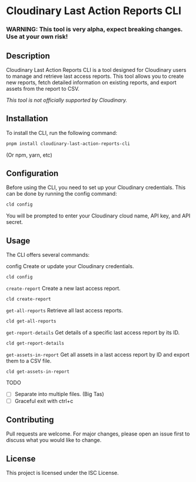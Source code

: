 # Cloudinary Last Action Reports CLI

### **WARNING:** This tool is very alpha, expect breaking changes. Use at your own risk!

## Description

Cloudinary Last Action Reports CLI is a tool designed for Cloudinary users to manage and retrieve last access reports. This tool allows you to create new reports, fetch detailed information on existing reports, and export assets from the report to CSV.

_This tool is not officially supported by Cloudinary._

## Installation

To install the CLI, run the following command:

```bash
pnpm install cloudinary-last-action-reports-cli
```

(Or npm, yarn, etc)

## Configuration

Before using the CLI, you need to set up your Cloudinary credentials. This can be done by running the config command:

```bash
cld config
```

You will be prompted to enter your Cloudinary cloud name, API key, and API secret.

## Usage

The CLI offers several commands:

config
Create or update your Cloudinary credentials.

```bash
cld config
```

`create-report`
Create a new last access report.

```bash
cld create-report
```

`get-all-reports`
Retrieve all last access reports.

```bash
cld get-all-reports
```

`get-report-details`
Get details of a specific last access report by its ID.

```bash
cld get-report-details
```

`get-assets-in-report`
Get all assets in a last access report by ID and export them to a CSV file.

```bash
cld get-assets-in-report
```

TODO

- [ ] Separate into multiple files. (Big Tas)
- [ ] Graceful exit with ctrl+c

## Contributing

Pull requests are welcome. For major changes, please open an issue first to discuss what you would like to change.

## License

This project is licensed under the ISC License.
